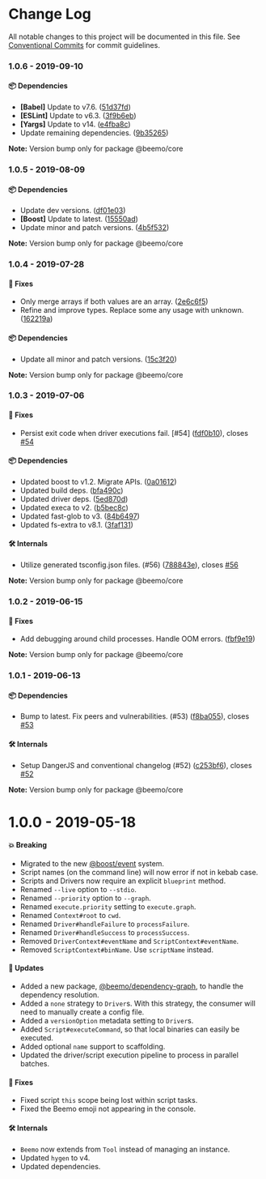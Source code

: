 # Change Log

All notable changes to this project will be documented in this file.
See [Conventional Commits](https://conventionalcommits.org) for commit guidelines.

### 1.0.6 - 2019-09-10

#### 📦 Dependencies

- **[Babel]** Update to v7.6. ([51d37fd](https://github.com/beemojs/beemo/tree/master/packages/core/commit/51d37fd))
- **[ESLint]** Update to v6.3. ([3f9b6eb](https://github.com/beemojs/beemo/tree/master/packages/core/commit/3f9b6eb))
- **[Yargs]** Update to v14. ([e4fba8c](https://github.com/beemojs/beemo/tree/master/packages/core/commit/e4fba8c))
- Update remaining dependencies. ([9b35265](https://github.com/beemojs/beemo/tree/master/packages/core/commit/9b35265))

**Note:** Version bump only for package @beemo/core





### 1.0.5 - 2019-08-09

#### 📦 Dependencies

- Update dev versions. ([df01e03](https://github.com/beemojs/beemo/tree/master/packages/core/commit/df01e03))
- **[Boost]** Update to latest. ([15550ad](https://github.com/beemojs/beemo/tree/master/packages/core/commit/15550ad))
- Update minor and patch versions. ([4b5f532](https://github.com/beemojs/beemo/tree/master/packages/core/commit/4b5f532))

**Note:** Version bump only for package @beemo/core





### 1.0.4 - 2019-07-28

#### 🐞 Fixes

- Only merge arrays if both values are an array. ([2e6c6f5](https://github.com/beemojs/beemo/tree/master/packages/core/commit/2e6c6f5))
- Refine and improve types. Replace some any usage with unknown. ([162219a](https://github.com/beemojs/beemo/tree/master/packages/core/commit/162219a))

#### 📦 Dependencies

- Update all minor and patch versions. ([15c3f20](https://github.com/beemojs/beemo/tree/master/packages/core/commit/15c3f20))

**Note:** Version bump only for package @beemo/core





### 1.0.3 - 2019-07-06

#### 🐞 Fixes

- Persist exit code when driver executions fail. [#54] ([fdf0b10](https://github.com/beemojs/beemo/tree/master/packages/core/commit/fdf0b10)), closes [#54](https://github.com/beemojs/beemo/tree/master/packages/core/issues/54)

#### 📦 Dependencies

- Updated boost to v1.2. Migrate APIs. ([0a01612](https://github.com/beemojs/beemo/tree/master/packages/core/commit/0a01612))
- Updated build deps. ([bfa490c](https://github.com/beemojs/beemo/tree/master/packages/core/commit/bfa490c))
- Updated driver deps. ([5ed870d](https://github.com/beemojs/beemo/tree/master/packages/core/commit/5ed870d))
- Updated execa to v2. ([b5bec8c](https://github.com/beemojs/beemo/tree/master/packages/core/commit/b5bec8c))
- Updated fast-glob to v3. ([84b6497](https://github.com/beemojs/beemo/tree/master/packages/core/commit/84b6497))
- Updated fs-extra to v8.1. ([3faf131](https://github.com/beemojs/beemo/tree/master/packages/core/commit/3faf131))

#### 🛠 Internals

- Utilize generated tsconfig.json files. (#56) ([788843e](https://github.com/beemojs/beemo/tree/master/packages/core/commit/788843e)), closes [#56](https://github.com/beemojs/beemo/tree/master/packages/core/issues/56)

**Note:** Version bump only for package @beemo/core





### 1.0.2 - 2019-06-15

#### 🐞 Fixes

- Add debugging around child processes. Handle OOM errors. ([fbf9e19](https://github.com/beemojs/beemo/tree/master/packages/core/commit/fbf9e19))

**Note:** Version bump only for package @beemo/core





### 1.0.1 - 2019-06-13

#### 📦 Dependencies

- Bump to latest. Fix peers and vulnerabilities. (#53) ([f8ba055](https://github.com/beemojs/beemo/tree/master/packages/core/commit/f8ba055)), closes [#53](https://github.com/beemojs/beemo/tree/master/packages/core/issues/53)

#### 🛠 Internals

- Setup DangerJS and conventional changelog (#52) ([c253bf6](https://github.com/beemojs/beemo/tree/master/packages/core/commit/c253bf6)), closes [#52](https://github.com/beemojs/beemo/tree/master/packages/core/issues/52)

**Note:** Version bump only for package @beemo/core





# 1.0.0 - 2019-05-18

#### 💥 Breaking

- Migrated to the new [@boost/event](https://milesj.gitbook.io/boost/event) system.
- Script names (on the command line) will now error if not in kebab case.
- Scripts and Drivers now require an explicit `blueprint` method.
- Renamed `--live` option to `--stdio`.
- Renamed `--priority` option to `--graph`.
- Renamed `execute.priority` setting to `execute.graph`.
- Renamed `Context#root` to `cwd`.
- Renamed `Driver#handleFailure` to `processFailure`.
- Renamed `Driver#handleSuccess` to `processSuccess`.
- Removed `DriverContext#eventName` and `ScriptContext#eventName`.
- Removed `ScriptContext#binName`. Use `scriptName` instead.

#### 🚀 Updates

- Added a new package,
  [@beemo/dependency-graph](https://www.npmjs.com/package/@beemo/dependency-graph), to handle the
  dependency resolution.
- Added a `none` strategy to `Driver`s. With this strategy, the consumer will need to manually
  create a config file.
- Added a `versionOption` metadata setting to `Driver`s.
- Added `Script#executeCommand`, so that local binaries can easily be executed.
- Added optional `name` support to scaffolding.
- Updated the driver/script execution pipeline to process in parallel batches.

#### 🐞 Fixes

- Fixed script `this` scope being lost within script tasks.
- Fixed the Beemo emoji not appearing in the console.

#### 🛠 Internals

- `Beemo` now extends from `Tool` instead of managing an instance.
- Updated `hygen` to v4.
- Updated dependencies.

